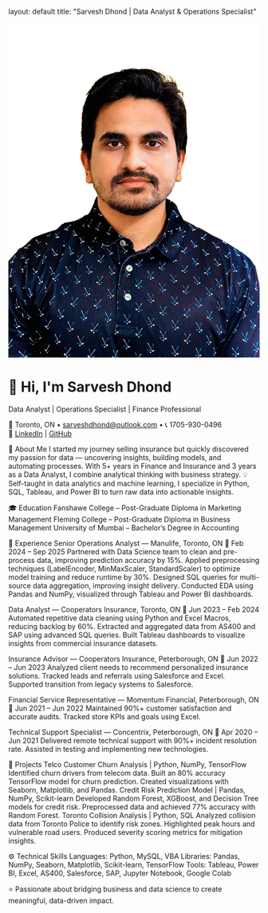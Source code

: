 layout: default
title: "Sarvesh Dhond | Data Analyst & Operations Specialist"
<div class="hero"> <img src="profile.jpg" alt="Sarvesh Dhond" class="profile-pic"> <h1>👋 Hi, I'm <span class="highlight">Sarvesh Dhond</span></h1> <p class="tagline">Data Analyst | Operations Specialist | Finance Professional</p> <p class="contact"> 📍 Toronto, ON • <a href="mailto:sarveshdhond@outlook.com">sarveshdhond@outlook.com</a> • 📞 1705-930-0496 <br> 🔗 <a href="https://linkedin.com/in/sd1997" target="_blank">LinkedIn</a> | <a href="https://github.com/SarveshDhond" target="_blank">GitHub</a> </p> </div>


🧩 About Me
I started my journey selling insurance but quickly discovered my passion for data — uncovering insights, building models, and automating processes.
With 5+ years in Finance and Insurance and 3 years as a Data Analyst, I combine analytical thinking with business strategy.
💡 Self-taught in data analytics and machine learning, I specialize in Python, SQL, Tableau, and Power BI to turn raw data into actionable insights.


🎓 Education
Fanshawe College – Post-Graduate Diploma in Marketing Management
Fleming College – Post-Graduate Diploma in Business Management
University of Mumbai – Bachelor’s Degree in Accounting


💼 Experience
Senior Operations Analyst — Manulife, Toronto, ON
📅 Feb 2024 – Sep 2025
Partnered with Data Science team to clean and pre-process data, improving prediction accuracy by 15%.
Applied preprocessing techniques (LabelEncoder, MinMaxScaler, StandardScaler) to optimize model training and reduce runtime by 30%.
Designed SQL queries for multi-source data aggregation, improving insight delivery.
Conducted EDA using Pandas and NumPy, visualized through Tableau and Power BI dashboards.

Data Analyst — Cooperators Insurance, Toronto, ON
📅 Jun 2023 – Feb 2024
Automated repetitive data cleaning using Python and Excel Macros, reducing backlog by 60%.
Extracted and aggregated data from AS400 and SAP using advanced SQL queries.
Built Tableau dashboards to visualize insights from commercial insurance datasets.

Insurance Advisor — Cooperators Insurance, Peterborough, ON
📅 Jun 2022 – Jun 2023
Analyzed client needs to recommend personalized insurance solutions.
Tracked leads and referrals using Salesforce and Excel.
Supported transition from legacy systems to Salesforce.

Financial Service Representative — Momentum Financial, Peterborough, ON
📅 Jun 2021 – Jun 2022
Maintained 90%+ customer satisfaction and accurate audits.
Tracked store KPIs and goals using Excel.

Technical Support Specialist — Concentrix, Peterborough, ON
📅 Apr 2020 – Jun 2021
Delivered remote technical support with 90%+ incident resolution rate.
Assisted in testing and implementing new technologies.


🧠 Projects
Telco Customer Churn Analysis | Python, NumPy, TensorFlow
Identified churn drivers from telecom data.
Built an 80% accuracy TensorFlow model for churn prediction.
Created visualizations with Seaborn, Matplotlib, and Pandas.
Credit Risk Prediction Model | Pandas, NumPy, Scikit-learn
Developed Random Forest, XGBoost, and Decision Tree models for credit risk.
Preprocessed data and achieved 77% accuracy with Random Forest.
Toronto Collision Analysis | Python, SQL
Analyzed collision data from Toronto Police to identify risk zones.
Highlighted peak hours and vulnerable road users.
Produced severity scoring metrics for mitigation insights.

⚙️ Technical Skills
Languages: Python, MySQL, VBA
Libraries: Pandas, NumPy, Seaborn, Matplotlib, Scikit-learn, TensorFlow
Tools: Tableau, Power BI, Excel, AS400, Salesforce, SAP, Jupyter Notebook, Google Colab

<div class="footer"> ⭐ Passionate about bridging business and data science to create meaningful, data-driven impact. </div>
